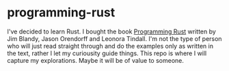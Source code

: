 # programming-rust

I've decided to learn Rust. I bought the book [Programming Rust](https://www.oreilly.com/library/view/programming-rust-2nd/9781492052586/) written by Jim Blandy, Jason Orendorff and Leonora Tindall. I'm not the type of person who will just read straight through and do the examples only as written in the text, rather I let my curiousity guide things. This repo is where I will capture my explorations. Maybe it will be of value to someone.
